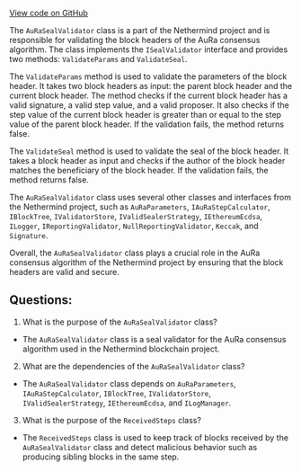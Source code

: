 [View code on GitHub](https://github.com/nethermindeth/nethermind/Nethermind.Consensus.AuRa/AuRaSealValidator.cs)

The `AuRaSealValidator` class is a part of the Nethermind project and is responsible for validating the block headers of the AuRa consensus algorithm. The class implements the `ISealValidator` interface and provides two methods: `ValidateParams` and `ValidateSeal`. 

The `ValidateParams` method is used to validate the parameters of the block header. It takes two block headers as input: the parent block header and the current block header. The method checks if the current block header has a valid signature, a valid step value, and a valid proposer. It also checks if the step value of the current block header is greater than or equal to the step value of the parent block header. If the validation fails, the method returns false. 

The `ValidateSeal` method is used to validate the seal of the block header. It takes a block header as input and checks if the author of the block header matches the beneficiary of the block header. If the validation fails, the method returns false. 

The `AuRaSealValidator` class uses several other classes and interfaces from the Nethermind project, such as `AuRaParameters`, `IAuRaStepCalculator`, `IBlockTree`, `IValidatorStore`, `IValidSealerStrategy`, `IEthereumEcdsa`, `ILogger`, `IReportingValidator`, `NullReportingValidator`, `Keccak`, and `Signature`. 

Overall, the `AuRaSealValidator` class plays a crucial role in the AuRa consensus algorithm of the Nethermind project by ensuring that the block headers are valid and secure.
## Questions: 
 1. What is the purpose of the `AuRaSealValidator` class?
- The `AuRaSealValidator` class is a seal validator for the AuRa consensus algorithm used in the Nethermind blockchain project.

2. What are the dependencies of the `AuRaSealValidator` class?
- The `AuRaSealValidator` class depends on `AuRaParameters`, `IAuRaStepCalculator`, `IBlockTree`, `IValidatorStore`, `IValidSealerStrategy`, `IEthereumEcdsa`, and `ILogManager`.

3. What is the purpose of the `ReceivedSteps` class?
- The `ReceivedSteps` class is used to keep track of blocks received by the `AuRaSealValidator` class and detect malicious behavior such as producing sibling blocks in the same step.